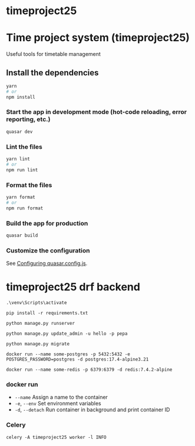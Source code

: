 # timeproject25

# Time project system (timeproject25)

Useful tools for timetable management

## Install the dependencies
```bash
yarn
# or
npm install
```

### Start the app in development mode (hot-code reloading, error reporting, etc.)
```bash
quasar dev
```


### Lint the files
```bash
yarn lint
# or
npm run lint
```


### Format the files
```bash
yarn format
# or
npm run format
```


### Build the app for production
```bash
quasar build
```

### Customize the configuration
See [Configuring quasar.config.js](https://v2.quasar.dev/quasar-cli-vite/quasar-config-js).

# timeproject25 drf backend

`.\venv\Scripts\activate`

`pip install -r requirements.txt`

`python manage.py runserver`

`python manage.py update_admin -u hello -p pepa`

`python manage.py migrate`

`docker run --name some-postgres -p 5432:5432 -e POSTGRES_PASSWORD=postgres -d postgres:17.4-alpine3.21`

`docker run --name some-redis -p 6379:6379 -d redis:7.4.2-alpine`



### docker run

* `--name` Assign a name to the container
* `-e`, `--env` Set environment variables
* `-d`, `--detach` Run container in background and print container ID


### Celery

`celery -A timeproject25 worker -l INFO`


